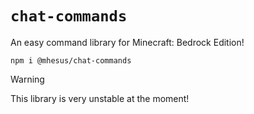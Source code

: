 # `chat-commands`

An easy command library for Minecraft: Bedrock Edition!

```text
npm i @mhesus/chat-commands
```

> [!WARNING]
> This library is very unstable at the moment!
